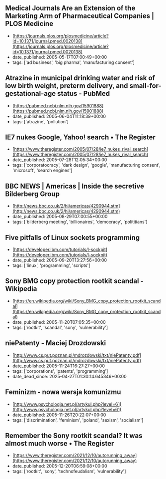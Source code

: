 ## Medical Journals Are an Extension of the Marketing Arm of Pharmaceutical Companies | PLOS Medicine
 - [https://journals.plos.org/plosmedicine/article?id=10.1371/journal.pmed.0020138](https://journals.plos.org/plosmedicine/article?id=10.1371/journal.pmed.0020138)
 - date_published: 2005-05-17T07:00:49+00:00
 - tags: ['ad business', 'big pharma', 'manufacturing consent']

 ## Atrazine in municipal drinking water and risk of low birth weight, preterm delivery, and small-for-gestational-age status - PubMed
 - [https://pubmed.ncbi.nlm.nih.gov/15901888](https://pubmed.ncbi.nlm.nih.gov/15901888)
 - date_published: 2005-06-04T11:18:39+00:00
 - tags: ['atrazine', 'pollution']

 ## IE7 nukes Google, Yahoo! search • The Register
 - [https://www.theregister.com/2005/07/28/ie7_nukes_rival_search](https://www.theregister.com/2005/07/28/ie7_nukes_rival_search)
 - date_published: 2005-07-28T12:05:34+00:00
 - tags: ['corporatocracy', 'dark design', 'google', 'manufacturing consent', 'microsoft', 'search engines']

 ## BBC NEWS | Americas | Inside the secretive Bilderberg Group
 - [http://news.bbc.co.uk/2/hi/americas/4290944.stm](http://news.bbc.co.uk/2/hi/americas/4290944.stm)
 - date_published: 2005-08-29T07:00:55+00:00
 - tags: ['bilderberg meeting', 'billionaires', 'democracy', 'polititians']

 ## Five pitfalls of Linux sockets programming
 - [https://developer.ibm.com/tutorials/l-sockpit](https://developer.ibm.com/tutorials/l-sockpit)
 - date_published: 2005-09-20T13:27:56+00:00
 - tags: ['linux', 'programming', 'scripts']

 ## Sony BMG copy protection rootkit scandal - Wikipedia
 - [https://en.wikipedia.org/wiki/Sony_BMG_copy_protection_rootkit_scandal](https://en.wikipedia.org/wiki/Sony_BMG_copy_protection_rootkit_scandal)
 - date_published: 2005-11-20T07:05:35+00:00
 - tags: ['rootkit', 'scandal', 'sony', 'vulnerability']

 ## niePatenty - Maciej Drozdowski
 - [http://www.cs.put.poznan.pl/mdrozdowski/txt/niePatenty.pdf](http://www.cs.put.poznan.pl/mdrozdowski/txt/niePatenty.pdf)
 - date_published: 2005-11-24T16:27:27+00:00
 - tags: ['corporations', 'patents', 'programming']
 - date_dead_since: 2025-04-27T01:30:14.645346+00:00

 ## Feminizm - nowa wersja komunizmu
 - [http://www.psychologia.net.pl/artykul.php?level=61](http://www.psychologia.net.pl/artykul.php?level=61)
 - date_published: 2005-11-26T20:22:07+00:00
 - tags: ['discrimination', 'feminism', 'poland', 'sexism', 'socialism']

 ## Remember the Sony rootkit scandal? It was almost much worse • The Register
 - [https://www.theregister.com/2021/12/10/autorunning_away](https://www.theregister.com/2021/12/10/autorunning_away)
 - date_published: 2005-12-20T06:59:08+00:00
 - tags: ['rootkit', 'sony', 'technofeudalism', 'vulnerability']

